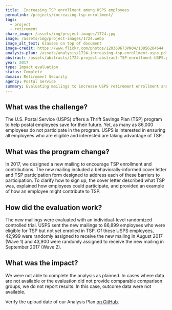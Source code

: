 ```yaml
---
title:  Increasing TSP enrollment among USPS employees
permalink: /projects/increasing-tsp-enrollment/
tags:
  - project
  - retirement 
share_image: /assets/img/project-images/1724.jpg
image: /assets/img/project-images/1724.webp
image_alt_text: Glasses on top of document
image-credit: https://www.flickr.com/photos/120360673@N04/13856204644
analysis-plan: /assets/analysis/1724-increasing-tsp-enrollment-usps.pdf
abstract: /assets/abstracts/1724-project-abstract-TSP-enrollment-USPS.pdf
year: 2017
type: Impact evaluation
status: Complete
domain: Retirement Security
agency: Postal Service
summary: Evaluating mailings to increase USPS retirement enrollment and contributions
---
```


## What was the challenge?
The U.S. Postal Service (USPS) offers a Thrift Savings Plan (TSP) program to help postal employees save for their future. Yet, as many as 86,000 employees do not participate in the program. USPS is interested in ensuring all employees who are eligible and interested are taking advantage of TSP. 

## What was the program change?
In 2017, we designed a new mailing to encourage TSP enrollment and contributions. The new mailing included a behaviorally-informed cover letter and TSP participation form designed to address each of these barriers to participation. To clarify how to sign up, the cover letter described what TSP was, explained how employees could participate, and provided an example of how an employee might contribute to TSP. 

## How did the evaluation work?
The new mailings were evaluated with an individual-level randomized controlled trial. USPS sent the new mailings to 86,899 employees who were eligible for TSP but not yet enrolled in TSP. Of these USPS employees, 42,999 were randomly assigned to receive the new mailing  in August 2017 (Wave 1) and 43,900 were randomly assigned to receive the new mailing in September 2017 (Wave 2).   

## What was the impact?
We were not able to complete the analysis as planned. In cases where data are not available or the evaluation did not provide comparable comparison groups, we do not report results. In this case, outcome data were not available.  

Verify the upload date of our Analysis Plan <a href="https://github.com/gsa-oes/office-of-evaluation-sciences/commits/master/assets/analysis/1724-increasing-tsp-enrollment-usps.pdf">on GitHub</a>.
